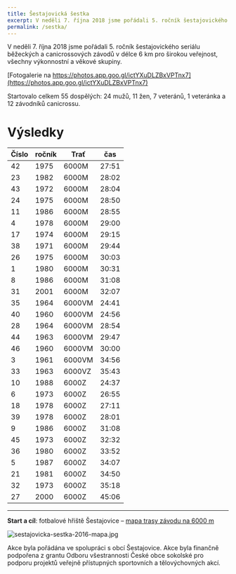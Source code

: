 ```yaml
---
title: Šestajovická šestka
excerpt: V neděli 7. října 2018 jsme pořádali 5. ročník šestajovického seriálu běžeckých a canicrossových závodů v délce 6 km pro širokou veřejnost, všechny výkonnostní a věkové skupiny.
permalink: /sestka/
---
```


V neděli 7. října 2018 jsme pořádali 5. ročník šestajovického seriálu běžeckých a canicrossových závodů v délce 6 km pro širokou veřejnost, všechny výkonnostní a věkové skupiny.

[Fotogalerie na https://photos.app.goo.gl/ictYXuDLZBxVPTnx7](https://photos.app.goo.gl/ictYXuDLZBxVPTnx7)

Startovalo celkem 55 dospělých: 24 mužů, 11 žen, 7 veteránů, 1 veteránka a 12 závodníků canicrossu.

# Výsledky

| Číslo | ročník |  Trať  |  čas  |
|-------|--------|--------|-------|
|    42 |   1975 | 6000M  | 27:51 |
|    23 |   1982 | 6000M  | 28:02 |
|    43 |   1972 | 6000M  | 28:04 |
|    24 |   1975 | 6000M  | 28:50 |
|    11 |   1986 | 6000M  | 28:55 |
|     4 |   1978 | 6000M  | 29:00 |
|    17 |   1974 | 6000M  | 29:15 |
|    38 |   1971 | 6000M  | 29:44 |
|    26 |   1975 | 6000M  | 30:03 |
|     1 |   1980 | 6000M  | 30:31 |
|     8 |   1986 | 6000M  | 31:08 |
|    31 |   2001 | 6000M  | 32:07 |
|    35 |   1964 | 6000VM | 24:41 |
|    40 |   1960 | 6000VM | 24:56 |
|    28 |   1964 | 6000VM | 28:54 |
|    44 |   1963 | 6000VM | 29:47 |
|    46 |   1960 | 6000VM | 30:00 |
|     3 |   1961 | 6000VM | 34:56 |
|    33 |   1963 | 6000VZ | 35:43 |
|    10 |   1988 | 6000Z  | 24:37 |
|     6 |   1973 | 6000Z  | 26:55 |
|    18 |   1978 | 6000Z  | 27:11 |
|    39 |   1978 | 6000Z  | 28:01 |
|     9 |   1986 | 6000Z  | 31:08 |
|    45 |   1973 | 6000Z  | 32:32 |
|    36 |   1980 | 6000Z  | 33:52 |
|     5 |   1987 | 6000Z  | 34:07 |
|    21 |   1981 | 6000Z  | 34:50 |
|    32 |   1973 | 6000Z  | 35:18 |
|    27 |   2000 | 6000Z  | 45:06 |

---

**Start a cíl**: fotbalové hřiště Šestajovice – [mapa trasy závodu na 6000 m](https://mapy.cz/s/17ZQ1)

![sestajovicka-sestka-2016-mapa.jpg](http://sokolsestajovice.cz/images/sestajovicka-sestka-2016-mapa.jpg "Mapa trasy závodu na 6000 m")

<!--

Chcete se aktivně zúčastnit, ale nechcete nebo nemůžete běhat? Zúčastněte se jako dobrovolník a pomozte s organizací závodu. V případě zájmu nás kontaktujte pomocí [formuláře níže](#f).

Podívejte se na [výsledky](https://airtable.com/shr87059aLyUBQluR) nebo [foto](http://www.rajce.net/a12031180/) [galerie](http://www.rajce.net/a13364942) z minulých let. -->

Akce byla pořádána ve spolupráci s obcí Šestajovice. Akce byla finančně podpořena z grantu Odboru všestrannosti České obce sokolské pro podporu projektů veřejně přístupných sportovních a tělovýchovných akcí.
